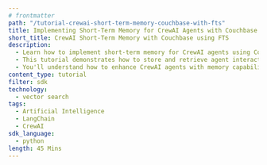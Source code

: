 ```yaml
---
# frontmatter
path: "/tutorial-crewai-short-term-memory-couchbase-with-fts"
title: Implementing Short-Term Memory for CrewAI Agents with Couchbase using FTS Service
short_title: CrewAI Short-Term Memory with Couchbase using FTS
description:
  - Learn how to implement short-term memory for CrewAI agents using Couchbase's vector search capabilities using FTS.
  - This tutorial demonstrates how to store and retrieve agent interactions using semantic search.
  - You'll understand how to enhance CrewAI agents with memory capabilities using LangChain and Couchbase.
content_type: tutorial
filter: sdk
technology:
  - vector search
tags:
  - Artificial Intelligence
  - LangChain
  - CrewAI
sdk_language:
  - python
length: 45 Mins
---
```

